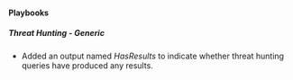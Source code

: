 
#### Playbooks
##### Threat Hunting - Generic
- Added an output named *HasResults* to indicate whether threat hunting queries have produced any results.
